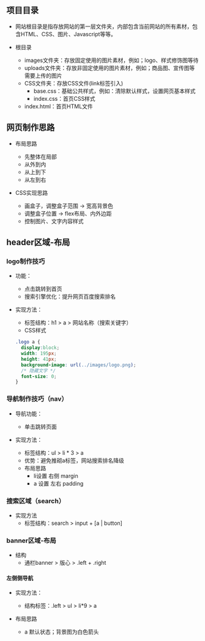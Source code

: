 ## 项目目录
- 网站根目录是指存放网站的第一层文件夹，内部包含当前网站的所有素材，包含HTML、CSS、图片、Javascript等等。

- 根目录
  - images文件夹：存放固定使用的图片素材，例如；logo、样式修饰图等待
  - uploads文件夹：存放非固定使用的图片素材，例如；商品图、宣传图等需要上传的图片
  - CSS文件夹：存放CSS文件(link标签引入)
    - base.css：基础公共样式，例如：清除默认样式，设置网页基本样式
    - index.css：首页CSS样式
  - index.html：首页HTML文件

## 网页制作思路
- 布局思路
  - 先整体在局部
  - 从外到内
  - 从上到下
  - 从左到右

- CSS实现思路
  - 画盒子，调整盒子范围 -> 宽高背景色
  - 调整盒子位置 -> flex布局、内外边距
  - 控制图片、文字内容样式

## header区域-布局
### logo制作技巧
- 功能：
  - 点击跳转到首页
  - 搜索引擎优化：提升网页百度搜索排名

- 实现方法：
  - 标签结构：h1 > a > 网站名称（搜索关键字）
  - CSS样式
  ```css
  .logo a {
    display:block;
    width: 195px;
    height: 41px;
    background-image: url(../images/logo.png);
    /* 隐藏文字 */
    font-size: 0;
  }
  ```

### 导航制作技巧（nav）
- 导航功能：
  - 单击跳转页面

- 实现方法：
  - 标签结构：ul > li * 3 > a
  - 优势：避免推砌a标签，网站搜索排名降级
  - 布局思路
    - li设置 右侧 margin
    - a 设置 左右 padding

### 搜索区域（search）
- 实现方法
  - 标签结构：search > input + [a | button]

### banner区域-布局
- 结构
  - 通栏banner > 版心 > .left + .right

#### 左侧侧导航
- 实现方法：
  - 结构标签：.left > ul > li*9 > a

- 布局思路
  - a 默认状态；背景图为白色箭头